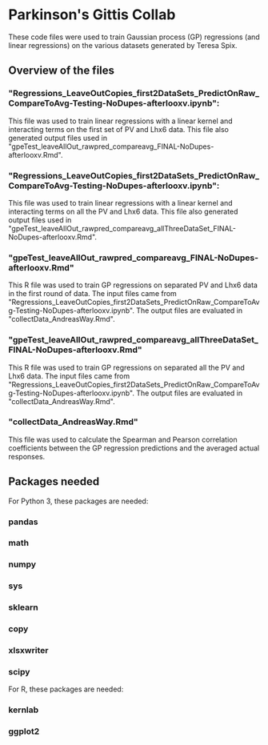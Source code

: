 # Parkinson's Gittis Collab

These code files were used to train Gaussian process (GP) regressions (and linear regressions) on the various datasets generated by Teresa Spix. 

## Overview of the files
### "Regressions_LeaveOutCopies_first2DataSets_PredictOnRaw_CompareToAvg-Testing-NoDupes-afterlooxv.ipynb":
This file was used to train linear regressions with a linear kernel and interacting terms on the first set of PV and Lhx6 data. This file also generated output files used in "gpeTest_leaveAllOut_rawpred_compareavg_FINAL-NoDupes-afterlooxv.Rmd".

### "Regressions_LeaveOutCopies_first2DataSets_PredictOnRaw_CompareToAvg-Testing-NoDupes-afterlooxv.ipynb":
This file was used to train linear regressions with a linear kernel and interacting terms on all the PV and Lhx6 data. This file also generated output files used in "gpeTest_leaveAllOut_rawpred_compareavg_allThreeDataSet_FINAL-NoDupes-afterlooxv.Rmd".

### "gpeTest_leaveAllOut_rawpred_compareavg_FINAL-NoDupes-afterlooxv.Rmd"
This R file was used to train GP regressions on separated PV and Lhx6 data in the first round of data. The input files came from "Regressions_LeaveOutCopies_first2DataSets_PredictOnRaw_CompareToAvg-Testing-NoDupes-afterlooxv.ipynb". The output files are evaluated in "collectData_AndreasWay.Rmd".

### "gpeTest_leaveAllOut_rawpred_compareavg_allThreeDataSet_FINAL-NoDupes-afterlooxv.Rmd"
This R file was used to train GP regressions on separated all the PV and Lhx6 data. The input files came from "Regressions_LeaveOutCopies_first2DataSets_PredictOnRaw_CompareToAvg-Testing-NoDupes-afterlooxv.ipynb". The output files are evaluated in "collectData_AndreasWay.Rmd".

### "collectData_AndreasWay.Rmd"
This file was used to calculate the Spearman and Pearson correlation coefficients between the GP regression predictions and the averaged actual responses.

## Packages needed
For Python 3, these packages are needed:
### pandas
### math
### numpy
### sys
### sklearn
### copy
### xlsxwriter
### scipy

For R, these packages are needed:
### kernlab
### ggplot2
